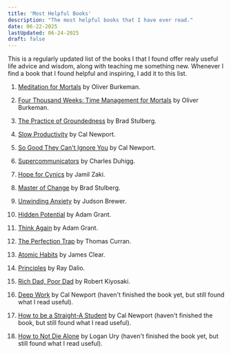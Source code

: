 ```yaml
---
title: 'Most Helpful Books'
description: "The most helpful books that I have ever read."
date: 06-22-2025
lastUpdated: 06-24-2025
draft: false
---
```


This is a regularly updated list of the books I that I found offer realy useful life advice and wisdom, along with teaching me something new. Whenever I find a book that I found helpful and inspiring, I add it to this list.

1. [Meditation for Mortals](https://www.amazon.com/Meditations-Mortals-Embrace-Limitations-Counts/dp/0374611998) by Oliver Burkeman.

2. [Four Thousand Weeks: Time Management for Mortals](https://www.amazon.com/Four-Thousand-Weeks-Management-Mortals/dp/0374159122) by Oliver Burkeman.

3. [The Practice of Groundedness](https://www.amazon.com/Practice-Groundedness-Transformative-Feeds-Not-Crushes-Your/dp/0593329899) by Brad Stulberg.

4. [Slow Productivity](https://calnewport.com/my-new-book-slow-productivity/) by Cal Newport.

5. [So Good They Can't Ignore You](https://www.amazon.com/Good-They-Cant-Ignore-You/dp/1455509124) by Cal Newport.

6. [Supercommunicators](https://www.charlesduhigg.com/supercommunicators) by Charles Duhigg.

7. [Hope for Cynics](https://www.amazon.com/Hope-Cynics-Surprising-Science-Goodness/dp/153874306X) by Jamil Zaki.

8. [Master of Change](https://www.amazon.com/Master-Change-Everything-Changing-Including/dp/006325316X) by Brad Stulberg.

9.  [Unwinding Anxiety](https://www.amazon.com/Unwinding-Anxiety-Science-Shows-Cycles/dp/0593330447) by Judson Brewer.

10. [Hidden Potential](https://www.amazon.com/Hidden-Potential-Science-Achieving-Greater/dp/0593653149) by Adam Grant.

11. [Think Again](https://www.amazon.com/Think-Again-Power-Knowing-What/dp/1984878107) by Adam Grant.  

12. [The Perfection Trap](https://www.amazon.com/Perfection-Trap-Embracing-Power-Enough/dp/1982149531) by Thomas Curran.

13. [Atomic Habits](https://www.amazon.com/Atomic-Habits-Proven-Build-Break/dp/0735211299) by James Clear.

14. [Principles](https://www.amazon.com/Principles-Life-Work-Ray-Dalio/dp/1501124021) by Ray Dalio.

15. [Rich Dad, Poor Dad](https://www.amazon.com/Rich-Dad-Poor-Teach-Middle/dp/1612680194) by Robert Kiyosaki.

16. [Deep Work](https://www.amazon.com/Deep-Work-Focused-Success-Distracted/dp/1455586692) by Cal Newport (haven't finished the book yet, but still found what I read useful).

17. [How to be a Straight-A Student](https://www.amazon.com/How-Become-Straight-Student-Unconventional/dp/0767922719) by Cal Newport (haven't finished the book, but still found what I read useful).

18. [How to Not Die Alone](https://www.amazon.com/How-Not-Die-Alone-Surprising/dp/1982120622) by Logan Ury (haven't finished the book yet, but still found what I read useful).